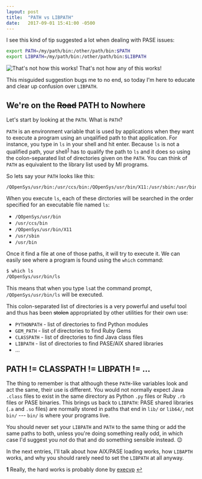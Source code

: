 ```yaml
---
layout: post
title:  "PATH vs LIBPATH"
date:   2017-09-01 15:41:00 -0500
---
```


I see this kind of tip suggested a lot when dealing with PASE issues:

```sh
export PATH=/my/path/bin:/other/path/bin:$PATH
export LIBPATH=/my/path/bin:/other/path/bin:$LIBPATH
```
![That's not how this works! That's not how any of this works!](http://e.lvme.me/v8ccqht.jpg)

This misguided suggestion bugs me to no end, so today I'm here to educate and clear up confusion over `LIBPATH`.

## We're on the ~~Road~~ PATH to Nowhere

Let's start by looking at the `PATH`. What is `PATH`?

`PATH` is an environment variable that is used by applications when they want to execute a program using an unqalified path to that application. For instance, you type in `ls` in your shell and hit enter. Because `ls` is not a qualified path, your shell<sup id="a1">[1](#f1)</sup> has to qualify the path to `ls` and it does so using the colon-separated list of directories given on the `PATH`. You can think of `PATH` as equivalent to the library list used by MI programs.

So lets say your `PATH` looks like this:

```sh
/QOpenSys/usr/bin:/usr/ccs/bin:/QOpenSys/usr/bin/X11:/usr/sbin:/usr/bin
```

When you execute `ls`, each of these dirctories will be searched in the order specified for an executable file named `ls`:

- `/QOpenSys/usr/bin`
- `/usr/ccs/bin`
- `/QOpenSys/usr/bin/X11`
- `/usr/sbin`
- `/usr/bin`

Once it find a file at one of those paths, it will try to execute it. We can easily see where a program is found using the `which` command:

```sh
$ which ls
/QOpenSys/usr/bin/ls
```
This means that when you type `ls`at the command prompt, `/QOpenSys/usr/bin/ls` will be executed.

This colon-separated list of directories is a very powerful and useful tool and thus has been ~~stolen~~ appropriated by other utilities for their own use:

- `PYTHONPATH` - list of directories to find Python modules
- `GEM_PATH` - list of directories to find Ruby Gems
- `CLASSPATH` - list of directories to find Java class files
- `LIBPATH` - list of directories to find PASE/AIX shared libraries
- ...

## PATH != CLASSPATH != LIBPATH != ...
The thing to remember is that although these `PATH`-like variables look and act the same, their use is different. You would not normally expect Java `.class` files to exist in the same directory as Python `.py` files or Ruby `.rb` files or PASE binaries. This brings us back to `LIBPATH`: PASE shared libraries (`.a` and `.so` files) are normally stored in paths that end in `lib/` or `lib64/`, not `bin/` --- `bin/` is where your programs live.

You should never set your `LIBPATH` and `PATH` to the same thing or add the same paths to both, unless you're doing something really odd, in which case I'd suggest you *not* do that and do something sensible instead. 😉

In the next entries, I'll talk about how AIX/PASE loading works, how `LIBAPTH` works, and why you should rarely need to set the `LIBPATH` at all anyway.

<b id="f1">1</b> Really, the hard works is probably done by [execvp](https://www.ibm.com/support/knowledgecenter/en/ssw_aix_71/com.ibm.aix.basetrf1/exec.htm) [↩](#a1)
